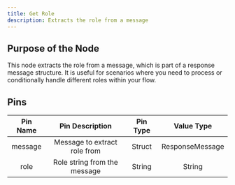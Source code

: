 ```yaml
---
title: Get Role
description: Extracts the role from a message
---
```


## Purpose of the Node
This node extracts the role from a message, which is part of a response message structure. It is useful for scenarios where you need to process or conditionally handle different roles within your flow.

## Pins

| Pin Name | Pin Description | Pin Type | Value Type |
|:----------:|:-------------:|:------:|:------:|
| message | Message to extract role from | Struct | ResponseMessage |
| role | Role string from the message | String | String |